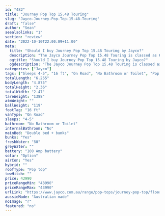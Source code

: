 ```yaml
---
id: "482"
title: "Journey Pop Top 15.48 Touring"
slug: "Jayco-Journey-Pop-Top-15-48-Touring"
draft: "false"
author: "Sean"
seealsolinks: "1"
section: "review"
date: "2022-10-10T22:00:09+11:00"
meta:
  title: "Should I buy Journey Pop Top 15.48 Touring by Jayco?"
  description: "The Jayco Journey Pop Top 15.48 Touring is classed as On Road, and sleeps 4-5 people. It is Australian made and comes in at 16 ft. It generally has No Bathroom or Toilet."
  ogtitle: "Should I buy Journey Pop Top 15.48 Touring by Jayco?"
  ogdescription: "The Jayco Journey Pop Top 15.48 Touring is classed as On Road, and sleeps 4-5 people. It is Australian made and comes in at 16 ft. It generally has No Bathroom or Toilet."
categories: ["Jayco"]
tags: ["Sleeps 4-5", "16 ft", "On Road", "No Bathroom or Toilet", "Pop top", "Under 50k", "Australian made"]
totalLength: "6.255"
bodyLength: "4.875"
totalHeight: "2.36"
totalWidth: "2.47"
tareWeight: "1388"
atmWeight: ""
ballWeight: "119"
footTag: "16 ft"
vanType: "On Road"
sleeps: "4-5"
bathroom: "No Bathroom or Toilet"
internalBathroom: "No"
mainBed: "Double bed + bunks"
bunks: "Yes"
freshWater: "80"
greyWater: ""
battery: "100 Amp battery"
solar: "Option"
airCon: "Yes"
hybrid: ""
roofType: "Pop top"
towHitch: ""
price: 43990
priceRangeMin: "43990"
priceRangeMax: "43990"
urlLink: "https://www.jayco.com.au/range/pop-tops/journey-pop-top/floor-plans/touring/journey-1548-6jy-my22"
aussieMade: "Australian made"
noImage: "r"
featured: "no"
---
```

